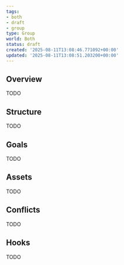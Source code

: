 ```yaml
---
tags:
- both
- draft
- group
type: Group
world: Both
status: draft
created: '2025-08-11T13:08:46.771092+00:00'
updated: '2025-08-11T13:08:51.203200+00:00'
---
```



## Overview

TODO
## Structure

TODO
## Goals

TODO
## Assets

TODO
## Conflicts

TODO
## Hooks

TODO
